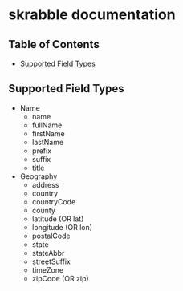 # skrabble documentation

## Table of Contents

- [Supported Field Types](#Supported-Fata-Types)

## Supported Field Types

- Name
  - name
  - fullName
  - firstName
  - lastName
  - prefix
  - suffix
  - title
- Geography
  - address
  - country
  - countryCode
  - county
  - latitude (OR lat)
  - longitude (OR lon)
  - postalCode
  - state
  - stateAbbr
  - streetSuffix
  - timeZone
  - zipCode (OR zip)

